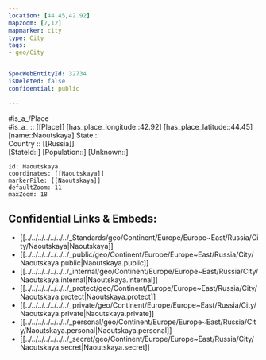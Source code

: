```yaml
---
location: [44.45,42.92] 
mapzoom: [7,12] 
mapmarker: city 
type: City
tags:
- geo/City


SpocWebEntityId: 32734
isDeleted: false
confidential: public

---
```

#is_a_/Place  
#is_a_ :: [[Place]] 
[has_place_longitude::42.92] 
[has_place_latitude::44.45] 
[name::Naoutskaya] 
State ::  
Country :: [[Russia]]  
[StateId::] 
[Population::] 
[Unknown::] 


```leaflet
id: Naoutskaya
coordinates: [[Naoutskaya]] 
markerFile: [[Naoutskaya]] 
defaultZoom: 11 
maxZoom: 18
```


## Confidential Links & Embeds: 
- [[../../../../../../../_Standards/geo/Continent/Europe/Europe~East/Russia/City/Naoutskaya|Naoutskaya]] 
- [[../../../../../../../_public/geo/Continent/Europe/Europe~East/Russia/City/Naoutskaya.public|Naoutskaya.public]] 
- [[../../../../../../../_internal/geo/Continent/Europe/Europe~East/Russia/City/Naoutskaya.internal|Naoutskaya.internal]] 
- [[../../../../../../../_protect/geo/Continent/Europe/Europe~East/Russia/City/Naoutskaya.protect|Naoutskaya.protect]] 
- [[../../../../../../../_private/geo/Continent/Europe/Europe~East/Russia/City/Naoutskaya.private|Naoutskaya.private]] 
- [[../../../../../../../_personal/geo/Continent/Europe/Europe~East/Russia/City/Naoutskaya.personal|Naoutskaya.personal]] 
- [[../../../../../../../_secret/geo/Continent/Europe/Europe~East/Russia/City/Naoutskaya.secret|Naoutskaya.secret]] 
